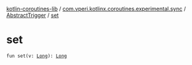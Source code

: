 [kotlin-coroutines-lib](../../index.md) / [com.vperi.kotlinx.coroutines.experimental.sync](../index.md) / [AbstractTrigger](index.md) / [set](./set.md)

# set

`fun set(v: `[`Long`](https://kotlinlang.org/api/latest/jvm/stdlib/kotlin/-long/index.html)`): `[`Long`](https://kotlinlang.org/api/latest/jvm/stdlib/kotlin/-long/index.html)
